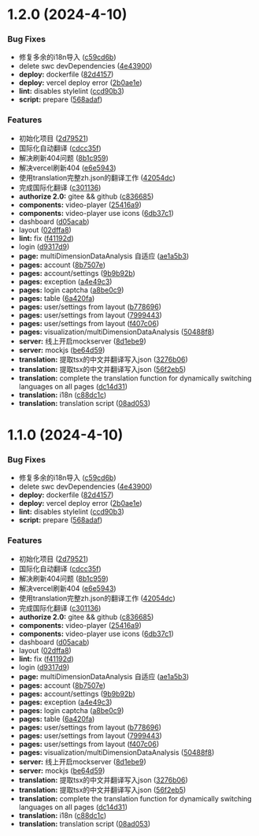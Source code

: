 # 1.2.0 (2024-4-10)

### Bug Fixes

- 修复多余的i18n导入 ([c59cd6b](https://github.com/h7ml/shark/commit/c59cd6b51687d7a3740ad3c3d89ea9b918fcaf98))
- delete swc devDependencies ([4e43900](https://github.com/h7ml/shark/commit/4e439008dc1042468244d0f32f5bd3dd8ab7ad35))
- **deploy:** dockerfile ([82d4157](https://github.com/h7ml/shark/commit/82d4157084cb2ef8174324d2fc76de62f826b8c0))
- **deploy:** vercel deploy error ([2b0ae1e](https://github.com/h7ml/shark/commit/2b0ae1ee3d6301d18d4a9618a72d38678feddb28))
- **lint:** disables stylelint ([ccd90b3](https://github.com/h7ml/shark/commit/ccd90b3f37b3214578a588622f95d4b3f77613e4))
- **script:** prepare ([568adaf](https://github.com/h7ml/shark/commit/568adafb5d04a0896c59eec180b4221809882a58))

### Features

- 初始化项目 ([2d79521](https://github.com/h7ml/shark/commit/2d795215fa4edeb86c74941bb4afff0298e260b1))
- 国际化自动翻译 ([cdcc35f](https://github.com/h7ml/shark/commit/cdcc35f368a177978a2fc4bf6673b68b9c39385e))
- 解决刷新404问题 ([8b1c959](https://github.com/h7ml/shark/commit/8b1c959018b10ddfee8059e19af451eb9a6f9f27))
- 解决vercel刷新404 ([e6e5943](https://github.com/h7ml/shark/commit/e6e594374ca40f4f436c4dcb3aba4a56551dc5d6))
- 使用translation完整zh.json的翻译工作 ([42054dc](https://github.com/h7ml/shark/commit/42054dc072c07903aa3c7144b0026a3465a26cf5))
- 完成国际化翻译 ([c301136](https://github.com/h7ml/shark/commit/c301136cc2554ed0099693520a183afb409bde45))
- **authorize 2.0:** gitee && github ([c836685](https://github.com/h7ml/shark/commit/c836685e9b012e5211b12e92c3d4b95158e333ca))
- **components:** video-player ([25416a9](https://github.com/h7ml/shark/commit/25416a9c0dcc969bde6346c1ae31de04d6c58504))
- **components:** video-player use icons ([6db37c1](https://github.com/h7ml/shark/commit/6db37c132840f33a59a36c34b49f398b167e8784))
- dashboard ([d05acab](https://github.com/h7ml/shark/commit/d05acab6cd4f514fcc05474f70d546bae7d5efa8))
- layout ([02dffa8](https://github.com/h7ml/shark/commit/02dffa8cfc4808a084ad5d7132aae2cc2157eabc))
- **lint:** fix ([f41192d](https://github.com/h7ml/shark/commit/f41192dcdbe12cb38c086daf85efe42b5b992335))
- login ([d9317d9](https://github.com/h7ml/shark/commit/d9317d90fcaa7bc6dda5dda88d7226a361238692))
- **page:** multiDimensionDataAnalysis 自适应 ([ae1a5b3](https://github.com/h7ml/shark/commit/ae1a5b3f0a6be1592cf8dc803f16d27d79c34f64))
- **pages:** account ([8b7507e](https://github.com/h7ml/shark/commit/8b7507efc45ce673516c465e04d08c896880da8d))
- **pages:** account/settings ([9b9b92b](https://github.com/h7ml/shark/commit/9b9b92b136d1e71f210a4f100ae098c592f613ba))
- **pages:** exception ([a4e49c3](https://github.com/h7ml/shark/commit/a4e49c3679516a4588a87d8c83438ed98b14aeb0))
- **pages:** login captcha ([a8be0c9](https://github.com/h7ml/shark/commit/a8be0c908ad299bf701c152a0e28f2869cbfb015))
- **pages:** table ([6a420fa](https://github.com/h7ml/shark/commit/6a420fa4b13dfbcce8d46dca2b22c38e369f04e6))
- **pages:** user/settings from layout ([b778696](https://github.com/h7ml/shark/commit/b778696e6b44eab08275be6afdbaafd7a960dabc))
- **pages:** user/settings from layout ([7999443](https://github.com/h7ml/shark/commit/7999443989fac8406a7fcba303272377910fabef))
- **pages:** user/settings from layout ([f407c06](https://github.com/h7ml/shark/commit/f407c0682c7c1c42006692792aca21dfe4df914b))
- **pages:** visualization/multiDimensionDataAnalysis ([50488f8](https://github.com/h7ml/shark/commit/50488f88286620a8cbbff33844fb481298a81656))
- **server:** 线上开启mockserver ([8d1ebe9](https://github.com/h7ml/shark/commit/8d1ebe98cc5f70e9b0ed0867e2cfa524cccdce5d))
- **server:** mockjs ([be64d59](https://github.com/h7ml/shark/commit/be64d596387d819312eaa2e3fe352a4a260ffc65))
- **translation:** 提取tsx的中文并翻译写入json ([3276b06](https://github.com/h7ml/shark/commit/3276b0651f1d5f4c5e411e19ceef2f0600f5ef45))
- **translation:** 提取tsx的中文并翻译写入json ([56f2eb5](https://github.com/h7ml/shark/commit/56f2eb5ff7293a28eb80a111f2ced806fed6894d))
- **translation:** complete the translation function for dynamically switching languages on all pages ([dc14d31](https://github.com/h7ml/shark/commit/dc14d31f4c89a7a5e8ff443c73054378149656cf))
- **translation:** i18n ([c88dc1c](https://github.com/h7ml/shark/commit/c88dc1c1a17bfc0c4fb7d84e4eba8711ff2bdb69))
- **translation:** translation script ([08ad053](https://github.com/h7ml/shark/commit/08ad05321b9cb63efde5f4de59c944a369227819))

# 1.1.0 (2024-4-10)

### Bug Fixes

- 修复多余的i18n导入 ([c59cd6b](https://github.com/h7ml/shark/commit/c59cd6b51687d7a3740ad3c3d89ea9b918fcaf98))
- delete swc devDependencies ([4e43900](https://github.com/h7ml/shark/commit/4e439008dc1042468244d0f32f5bd3dd8ab7ad35))
- **deploy:** dockerfile ([82d4157](https://github.com/h7ml/shark/commit/82d4157084cb2ef8174324d2fc76de62f826b8c0))
- **deploy:** vercel deploy error ([2b0ae1e](https://github.com/h7ml/shark/commit/2b0ae1ee3d6301d18d4a9618a72d38678feddb28))
- **lint:** disables stylelint ([ccd90b3](https://github.com/h7ml/shark/commit/ccd90b3f37b3214578a588622f95d4b3f77613e4))
- **script:** prepare ([568adaf](https://github.com/h7ml/shark/commit/568adafb5d04a0896c59eec180b4221809882a58))

### Features

- 初始化项目 ([2d79521](https://github.com/h7ml/shark/commit/2d795215fa4edeb86c74941bb4afff0298e260b1))
- 国际化自动翻译 ([cdcc35f](https://github.com/h7ml/shark/commit/cdcc35f368a177978a2fc4bf6673b68b9c39385e))
- 解决刷新404问题 ([8b1c959](https://github.com/h7ml/shark/commit/8b1c959018b10ddfee8059e19af451eb9a6f9f27))
- 解决vercel刷新404 ([e6e5943](https://github.com/h7ml/shark/commit/e6e594374ca40f4f436c4dcb3aba4a56551dc5d6))
- 使用translation完整zh.json的翻译工作 ([42054dc](https://github.com/h7ml/shark/commit/42054dc072c07903aa3c7144b0026a3465a26cf5))
- 完成国际化翻译 ([c301136](https://github.com/h7ml/shark/commit/c301136cc2554ed0099693520a183afb409bde45))
- **authorize 2.0:** gitee && github ([c836685](https://github.com/h7ml/shark/commit/c836685e9b012e5211b12e92c3d4b95158e333ca))
- **components:** video-player ([25416a9](https://github.com/h7ml/shark/commit/25416a9c0dcc969bde6346c1ae31de04d6c58504))
- **components:** video-player use icons ([6db37c1](https://github.com/h7ml/shark/commit/6db37c132840f33a59a36c34b49f398b167e8784))
- dashboard ([d05acab](https://github.com/h7ml/shark/commit/d05acab6cd4f514fcc05474f70d546bae7d5efa8))
- layout ([02dffa8](https://github.com/h7ml/shark/commit/02dffa8cfc4808a084ad5d7132aae2cc2157eabc))
- **lint:** fix ([f41192d](https://github.com/h7ml/shark/commit/f41192dcdbe12cb38c086daf85efe42b5b992335))
- login ([d9317d9](https://github.com/h7ml/shark/commit/d9317d90fcaa7bc6dda5dda88d7226a361238692))
- **page:** multiDimensionDataAnalysis 自适应 ([ae1a5b3](https://github.com/h7ml/shark/commit/ae1a5b3f0a6be1592cf8dc803f16d27d79c34f64))
- **pages:** account ([8b7507e](https://github.com/h7ml/shark/commit/8b7507efc45ce673516c465e04d08c896880da8d))
- **pages:** account/settings ([9b9b92b](https://github.com/h7ml/shark/commit/9b9b92b136d1e71f210a4f100ae098c592f613ba))
- **pages:** exception ([a4e49c3](https://github.com/h7ml/shark/commit/a4e49c3679516a4588a87d8c83438ed98b14aeb0))
- **pages:** login captcha ([a8be0c9](https://github.com/h7ml/shark/commit/a8be0c908ad299bf701c152a0e28f2869cbfb015))
- **pages:** table ([6a420fa](https://github.com/h7ml/shark/commit/6a420fa4b13dfbcce8d46dca2b22c38e369f04e6))
- **pages:** user/settings from layout ([b778696](https://github.com/h7ml/shark/commit/b778696e6b44eab08275be6afdbaafd7a960dabc))
- **pages:** user/settings from layout ([7999443](https://github.com/h7ml/shark/commit/7999443989fac8406a7fcba303272377910fabef))
- **pages:** user/settings from layout ([f407c06](https://github.com/h7ml/shark/commit/f407c0682c7c1c42006692792aca21dfe4df914b))
- **pages:** visualization/multiDimensionDataAnalysis ([50488f8](https://github.com/h7ml/shark/commit/50488f88286620a8cbbff33844fb481298a81656))
- **server:** 线上开启mockserver ([8d1ebe9](https://github.com/h7ml/shark/commit/8d1ebe98cc5f70e9b0ed0867e2cfa524cccdce5d))
- **server:** mockjs ([be64d59](https://github.com/h7ml/shark/commit/be64d596387d819312eaa2e3fe352a4a260ffc65))
- **translation:** 提取tsx的中文并翻译写入json ([3276b06](https://github.com/h7ml/shark/commit/3276b0651f1d5f4c5e411e19ceef2f0600f5ef45))
- **translation:** 提取tsx的中文并翻译写入json ([56f2eb5](https://github.com/h7ml/shark/commit/56f2eb5ff7293a28eb80a111f2ced806fed6894d))
- **translation:** complete the translation function for dynamically switching languages on all pages ([dc14d31](https://github.com/h7ml/shark/commit/dc14d31f4c89a7a5e8ff443c73054378149656cf))
- **translation:** i18n ([c88dc1c](https://github.com/h7ml/shark/commit/c88dc1c1a17bfc0c4fb7d84e4eba8711ff2bdb69))
- **translation:** translation script ([08ad053](https://github.com/h7ml/shark/commit/08ad05321b9cb63efde5f4de59c944a369227819))
